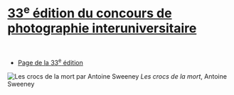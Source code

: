 # [33<sup>e</sup> édition du concours de photographie interuniversitaire](https://www.antoinesweeney.com)


<br />

- <a href="https://interuniversitaire.ca/concours-interuniversitaire-de-photographie-et-de-bande-dessinee-2018-2019/" target="_blank">Page de la 33<sup>e</sup> édition</a>

![*Les crocs de la mort* par Antoine Sweeney](https://interuniversitaire.ca/wp-content/uploads/2019/03/les_crocs_de_la_mort.jpg)
*Les crocs de la mort*, Antoine Sweeney
